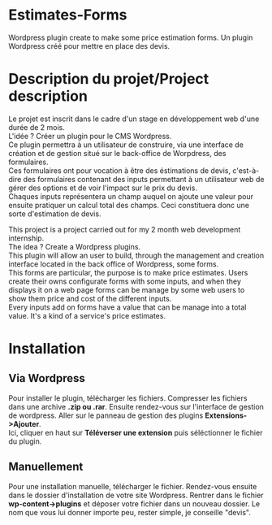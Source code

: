 # Estimates-Forms
Wordpress plugin create to make some price estimation forms. Un plugin Wordpress créé pour mettre en place des devis.

# Description du projet/Project description
Le projet est inscrit dans le cadre d'un stage en développement web d'une durée de 2 mois.</br>
L'idée ? Créer un plugin pour le CMS Wordpress.</br>
Ce plugin permettra à un utilisateur de construire, via une interface de création et de gestion situé sur le back-office de Worpdress, des formulaires.</br>
Ces formulaires ont pour vocation à être des éstimations de devis, c'est-à-dire des formulaires contenant des inputs permettant à un utilisateur web de gérer des options et de voir l'impact sur le prix du devis.</br>
Chaques inputs représentera un champ auquel on ajoute une valeur pour ensuite pratiquer un calcul total des champs. Ceci constituera donc une sorte d'estimation de devis.

This project is a project carried out for my 2 month web development internship.</br>
The idea ? Create a Wordpress plugins.</br>
This plugin will allow an user to build, through the management and creation interface located in the back office of Wordpress, some forms.</br>
This forms are particular, the purpose is to make price estimates. Users create their owns configurate forms with some inputs, and when they displays it on a web page forms can be manage by some web users to show them price and cost of the different inputs.</br>
Every inputs add on forms have a value that can be manage into a total value. It's a kind of a service's price estimates.

# Installation 
<h2>Via Wordpress</h2>
Pour installer le plugin, télécharger les fichiers. Compresser les fichiers dans une archive <strong>.zip ou .rar</strong>. Ensuite rendez-vous sur l'interface de gestion de wordpress. Aller sur le panneau de gestion des plugins <strong>Extensions->Ajouter</strong>.</br>
Ici, cliquer en haut sur <strong>Téléverser une extension</strong> puis séléctionner le fichier du plugin.

<h2>Manuellement</h2>
Pour une installation manuelle, télécharger le fichier. Rendez-vous ensuite dans le dossier d'installation de votre site Wordpress. Rentrer dans le fichier <strong>wp-content->plugins</strong> et déposer votre fichier dans un nouveau dossier. Le nom que vous lui donner importe peu, rester simple, je conseille "devis".
